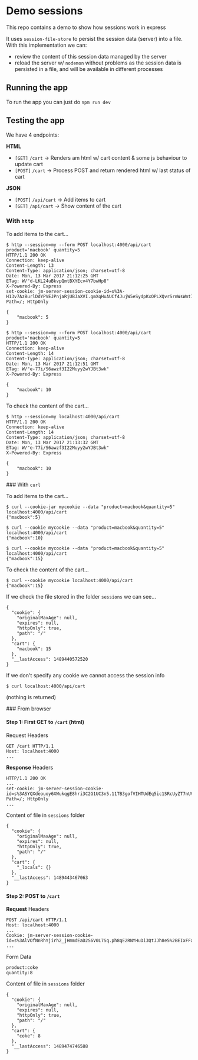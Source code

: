 # Demo sessions 

This repo contains a demo to show how sessions work in express

It uses `session-file-store` to persist the session data (server) into a file. With this implementation we can:
- review the content of this session data managed by the server 
- reload the server w/ `nodemon` without problems as the session data is persisted in a file, and will be available in different processes

## Running the app

To run the app you can just do `npm run dev`

## Testing the app

We have 4 endpoints:

**HTML**
- `[GET]` `/cart` → Renders am html w/ cart content & some js behaviour to update cart
- `[POST]` `/cart` → Process POST and return rendered html w/ last status of cart

**JSON**
- `[POST]` `/api/cart` → Add items to cart
- `[GET]` `/api/cart` → Show content of the cart
  
### With `http`

To add items to the cart...
```
$ http --session=my --form POST localhost:4000/api/cart product='macbook' quantity=5
HTTP/1.1 200 OK
Connection: keep-alive
Content-Length: 13
Content-Type: application/json; charset=utf-8
Date: Mon, 13 Mar 2017 21:12:25 GMT
ETag: W/"d-LKL24uBkvpQmtBXYEcv4Y7bwHp8"
X-Powered-By: Express
set-cookie: jm-server-session-cookie-id=s%3A-H13v7AzBurlDdYPVEJPnjaRjUBJaXVI.gmXqHuAUCf4JujW5eSydpKxOPLXQvrSrmWsWmt7eOpk; Path=/; HttpOnly

{
    "macbook": 5
}

$ http --session=my --form POST localhost:4000/api/cart product='macbook' quantity=5
HTTP/1.1 200 OK
Connection: keep-alive
Content-Length: 14
Content-Type: application/json; charset=utf-8
Date: Mon, 13 Mar 2017 21:12:51 GMT
ETag: W/"e-77i/S6awzf3I22Muyy2wYJBt3wk"
X-Powered-By: Express

{
    "macbook": 10
}
```

To check the content of the cart...
```
$ http --session=my localhost:4000/api/cart
HTTP/1.1 200 OK
Connection: keep-alive
Content-Length: 14
Content-Type: application/json; charset=utf-8
Date: Mon, 13 Mar 2017 21:13:32 GMT
ETag: W/"e-77i/S6awzf3I22Muyy2wYJBt3wk"
X-Powered-By: Express

{
    "macbook": 10
}
```

### With `curl`

To add items to the cart...
```
$ curl --cookie-jar mycookie --data "product=macbook&quantity=5" localhost:4000/api/cart
{"macbook":5}

$ curl --cookie mycookie --data "product=macbook&quantity=5" localhost:4000/api/cart
{"macbook":10}

$ curl --cookie mycookie --data "product=macbook&quantity=5" localhost:4000/api/cart
{"macbook":15}
```

To check the content of the cart...

```
$ curl --cookie mycookie localhost:4000/api/cart
{"macbook":15}
```

If we check the file stored in the folder `sessions` we can see...

```
{
  "cookie": {
    "originalMaxAge": null,
    "expires": null,
    "httpOnly": true,
    "path": "/"
  },
  "cart": {
    "macbook": 15
  },
  "__lastAccess": 1489440572520
}
```

If we don't specify any cookie we cannot access the session info

```
$ curl localhost:4000/api/cart
```

(nothing is returned)

### From browser

#### Step 1: First GET to `/cart` (html)

Request Headers
```
GET /cart HTTP/1.1
Host: localhost:4000
...
```

**Response** Headers
```
HTTP/1.1 200 OK
...
set-cookie: jm-server-session-cookie-id=s%3ASYQXdeouoy6XWukqgE8hri3C2G1UC3n5.11TB3gofVIHTUdEq5ic1SRcUyZT7nUVLQkY%2Bh9gYMr8; Path=/; HttpOnly
...
```

Content of file in `sessions` folder
```
{
  "cookie": {
    "originalMaxAge": null,
    "expires": null,
    "httpOnly": true,
    "path": "/"
  },
  "cart": {
    "_locals": {}
  },
  "__lastAccess": 1489443467063
}
```

#### Step 2: POST to `/cart`

**Request** Headers
```
POST /api/cart HTTP/1.1
Host: localhost:4000
...
Cookie: jm-server-session-cookie-id=s%3AlVOfNnRhYjirh2_jHmmdEaD2S6V0L7Sq.ph8qE2RNYHuDi3QtJJh8e5%2BEIxFFa1on4sSlIxxDOmM
...
```

Form Data
```
product:coke
quantity:8
```

Content of file in `sessions` folder
```
{
  "cookie": {
    "originalMaxAge": null,
    "expires": null,
    "httpOnly": true,
    "path": "/"
  },
  "cart": {
    "coke": 8
  },
  "__lastAccess": 1489474746588
}
```